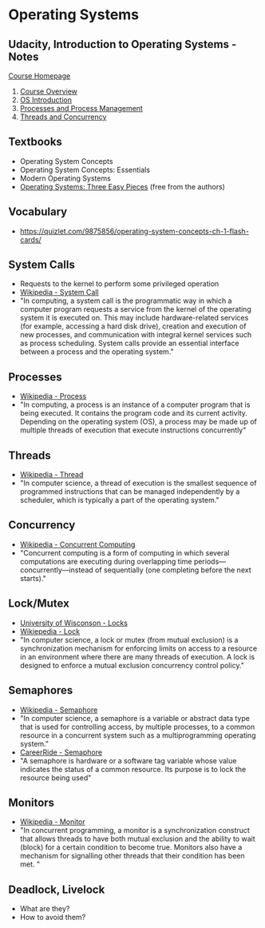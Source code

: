 # Operating Systems

## Udacity, Introduction to Operating Systems - Notes
[Course Homepage](https://www.udacity.com/course/introduction-to-operating-systems--ud923)

1. [Course Overview](https://docs.google.com/document/d/1NHgibsFIYxuzP6F-MUfdp7960ryAcPkuZmwCSgiys5A/pub)
2. [OS Introduction](https://docs.google.com/document/d/1ArRpNXkm4q2-OBP9RWjT5LhYdC0TwLwKnUqSNhL9JVE/pub)
3. [Processes and Process Management](https://docs.google.com/document/d/1egz8qH27XD6c4QYzd9akeO_0e-AvlCjzLkfZQfsn_nE/pub)
4. [Threads and Concurrency](https://docs.google.com/document/d/1LKAnbB42pv-bpr3QhqHgELdGkE7FUwSSWSozAP4DoDo/pub)

## Textbooks
* Operating System Concepts
* Operating System Concepts: Essentials
* Modern Operating Systems
* [Operating Systems: Three Easy Pieces](http://pages.cs.wisc.edu/~remzi/OSTEP/) (free from the authors)

## Vocabulary
* https://quizlet.com/9875856/operating-system-concepts-ch-1-flash-cards/ 

## System Calls
* Requests to the kernel to perform some privileged operation
* [Wikipedia - System Call](https://en.wikipedia.org/wiki/System_call)
* "In computing, a system call is the programmatic way in which a computer program requests a service from the kernel of the operating system it is executed on. This may include hardware-related services (for example, accessing a hard disk drive), creation and execution of new processes, and communication with integral kernel services such as process scheduling. System calls provide an essential interface between a process and the operating system."

## Processes
* [Wikipedia - Process](https://en.wikipedia.org/wiki/Process_(computing))
* "In computing, a process is an instance of a computer program that is being executed. It contains the program code and its current activity. Depending on the operating system (OS), a process may be made up of multiple threads of execution that execute instructions concurrently"

## Threads
* [Wikipedia - Thread](https://en.wikipedia.org/wiki/Thread_(computing))
* "In computer science, a thread of execution is the smallest sequence of programmed instructions that can be managed independently by a scheduler, which is typically a part of the operating system."

## Concurrency
* [Wikipedia - Concurrent Computing](https://en.wikipedia.org/wiki/Concurrent_computing)
* "Concurrent computing is a form of computing in which several computations are executing during overlapping time periods—concurrently—instead of sequentially (one completing before the next starts)."

## Lock/Mutex
* [University of Wisconson - Locks](http://pages.cs.wisc.edu/~remzi/OSTEP/threads-locks.pdf)
* [Wikiepedia - Lock](https://en.wikipedia.org/wiki/Lock_(computer_science))
* "In computer science, a lock or mutex (from mutual exclusion) is a synchronization mechanism for enforcing limits on access to a resource in an environment where there are many threads of execution. A lock is designed to enforce a mutual exclusion concurrency control policy."

## Semaphores
* [Wikipedia - Semaphore](https://en.wikipedia.org/wiki/Semaphore_(programming))
* "In computer science, a semaphore is a variable or abstract data type that is used for controlling access, by multiple processes, to a common resource in a concurrent system such as a multiprogramming operating system."
* [CareerRide - Semaphore](http://www.careerride.com/OS-semaphore.aspx)
* "A semaphore is hardware or a software tag variable whose value indicates the status of a common resource. Its purpose is to lock the resource being used"

## Monitors
* [Wikipedia - Monitor](https://en.wikipedia.org/wiki/Monitor_(synchronization))
* "In concurrent programming, a monitor is a synchronization construct that allows threads to have both mutual exclusion and the ability to wait (block) for a certain condition to become true. Monitors also have a mechanism for signalling other threads that their condition has been met. "
 
## Deadlock, Livelock
* What are they?
* How to avoid them?
